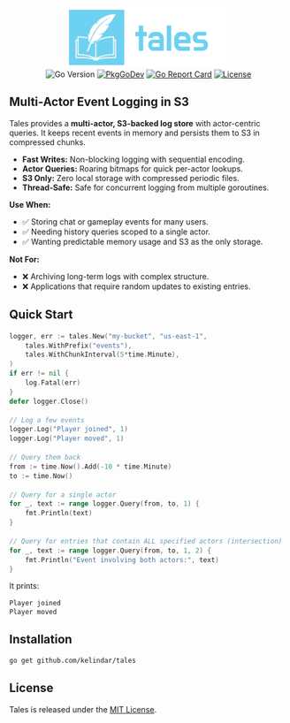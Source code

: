 <p align="center">
  <img width="300" height="110" src=".github/logo.png" border="0" alt="kelindar/tales">
  <br>
  <img src="https://img.shields.io/github/go-mod/go-version/kelindar/tales" alt="Go Version">
  <a href="https://pkg.go.dev/github.com/kelindar/tales"><img src="https://pkg.go.dev/badge/github.com/kelindar/tales" alt="PkgGoDev"></a>
  <a href="https://goreportcard.com/report/github.com/kelindar/tales"><img src="https://goreportcard.com/badge/github.com/kelindar/tales" alt="Go Report Card"></a>
  <a href="https://opensource.org/licenses/MIT"><img src="https://img.shields.io/badge/License-MIT-blue.svg" alt="License"></a>
</p>

## Multi-Actor Event Logging in S3

Tales provides a **multi-actor, S3-backed log store** with actor-centric queries. It keeps recent events in memory and persists them to S3 in compressed chunks.

- **Fast Writes:** Non-blocking logging with sequential encoding.
- **Actor Queries:** Roaring bitmaps for quick per-actor lookups.
- **S3 Only:** Zero local storage with compressed periodic files.
- **Thread-Safe:** Safe for concurrent logging from multiple goroutines.

**Use When:**
- ✅ Storing chat or gameplay events for many users.
- ✅ Needing history queries scoped to a single actor.
- ✅ Wanting predictable memory usage and S3 as the only storage.

**Not For:**
- ❌ Archiving long-term logs with complex structure.
- ❌ Applications that require random updates to existing entries.

## Quick Start
```go
logger, err := tales.New("my-bucket", "us-east-1",
    tales.WithPrefix("events"),
    tales.WithChunkInterval(5*time.Minute),
)
if err != nil {
    log.Fatal(err)
}
defer logger.Close()

// Log a few events
logger.Log("Player joined", 1)
logger.Log("Player moved", 1)

// Query them back
from := time.Now().Add(-10 * time.Minute)
to := time.Now()

// Query for a single actor
for _, text := range logger.Query(from, to, 1) {
    fmt.Println(text)
}

// Query for entries that contain ALL specified actors (intersection)
for _, text := range logger.Query(from, to, 1, 2) {
    fmt.Println("Event involving both actors:", text)
}
```

It prints:

```
Player joined
Player moved
```

## Installation
```bash
go get github.com/kelindar/tales
```

## License
Tales is released under the [MIT License](https://opensource.org/licenses/MIT).
